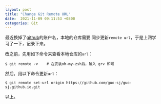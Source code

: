 ```yaml
---
layout: post
title: "Change Git Remote URL"
date:  2021-11-09 09:11:53 +0800
categories: Git
---
```


最近换掉了[github](https://github.com/guo-sj)的账户名，本地的仓库需要
同步更新`remote url`，于是上网学习了一下，记录下来。

改之前，先用如下命令来查看本地仓库的`url`：
```
$ git remote -v    # 在安装oh-my-zsh后，输入 grv 即可
```

然后，用以下命令更新`url`：
```
$ git remote set-url origin https://github.com/guo-sj/guo-sj.github.io.git
```

以上。




